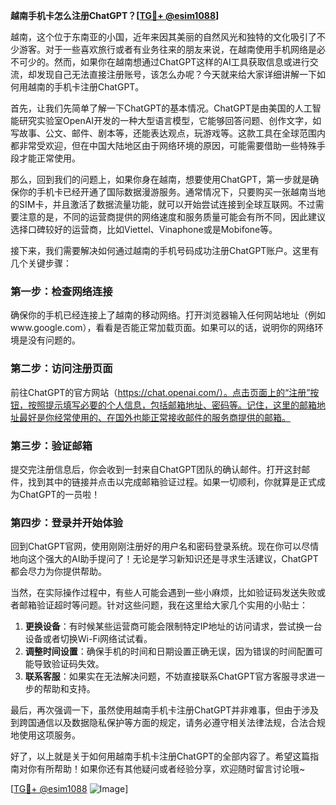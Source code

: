 **越南手机卡怎么注册ChatGPT？[[TG💪+ @esim1088](https://t.me/s/esim1088)]**

越南，这个位于东南亚的小国，近年来因其美丽的自然风光和独特的文化吸引了不少游客。对于一些喜欢旅行或者有业务往来的朋友来说，在越南使用手机网络是必不可少的。然而，如果你在越南想通过ChatGPT这样的AI工具获取信息或进行交流，却发现自己无法直接注册账号，该怎么办呢？今天就来给大家详细讲解一下如何用越南的手机卡注册ChatGPT。

首先，让我们先简单了解一下ChatGPT的基本情况。ChatGPT是由美国的人工智能研究实验室OpenAI开发的一种大型语言模型，它能够回答问题、创作文字，如写故事、公文、邮件、剧本等，还能表达观点，玩游戏等。这款工具在全球范围内都非常受欢迎，但在中国大陆地区由于网络环境的原因，可能需要借助一些特殊手段才能正常使用。

那么，回到我们的问题上，如果你身在越南，想要使用ChatGPT，第一步就是确保你的手机卡已经开通了国际数据漫游服务。通常情况下，只要购买一张越南当地的SIM卡，并且激活了数据流量功能，就可以开始尝试连接到全球互联网。不过需要注意的是，不同的运营商提供的网络速度和服务质量可能会有所不同，因此建议选择口碑较好的运营商，比如Viettel、Vinaphone或是Mobifone等。

接下来，我们需要解决如何通过越南的手机号码成功注册ChatGPT账户。这里有几个关键步骤：

### 第一步：检查网络连接
确保你的手机已经连接上了越南的移动网络。打开浏览器输入任何网站地址（例如www.google.com），看看是否能正常加载页面。如果可以的话，说明你的网络环境是没有问题的。

### 第二步：访问注册页面
前往ChatGPT的官方网站（https://chat.openai.com/）。点击页面上的“注册”按钮，按照提示填写必要的个人信息，包括邮箱地址、密码等。记住，这里的邮箱地址最好是你经常使用的、在国外也能正常接收邮件的服务商提供的邮箱。

### 第三步：验证邮箱
提交完注册信息后，你会收到一封来自ChatGPT团队的确认邮件。打开这封邮件，找到其中的链接并点击以完成邮箱验证过程。如果一切顺利，你就算是正式成为ChatGPT的一员啦！

### 第四步：登录并开始体验
回到ChatGPT官网，使用刚刚注册好的用户名和密码登录系统。现在你可以尽情地向这个强大的AI助手提问了！无论是学习新知识还是寻求生活建议，ChatGPT都会尽力为你提供帮助。

当然，在实际操作过程中，有些人可能会遇到一些小麻烦，比如验证码发送失败或者邮箱验证超时等问题。针对这些问题，我在这里给大家几个实用的小贴士：

1. **更换设备**：有时候某些运营商可能会限制特定IP地址的访问请求，尝试换一台设备或者切换Wi-Fi网络试试看。
2. **调整时间设置**：确保手机的时间和日期设置正确无误，因为错误的时间配置可能导致验证码失效。
3. **联系客服**：如果实在无法解决问题，不妨直接联系ChatGPT官方客服寻求进一步的帮助和支持。

最后，再次强调一下，虽然使用越南手机卡注册ChatGPT并非难事，但由于涉及到跨国通信以及数据隐私保护等方面的规定，请务必遵守相关法律法规，合法合规地使用这项服务。

好了，以上就是关于如何用越南手机卡注册ChatGPT的全部内容了。希望这篇指南对你有所帮助！如果你还有其他疑问或者经验分享，欢迎随时留言讨论哦~ 

[[TG💪+ @esim1088](https://t.me/s/esim1088) ![Image](https://i.postimg.cc/4NQfJmqS/Snipaste-2025-05-13-00-14-12.png)]